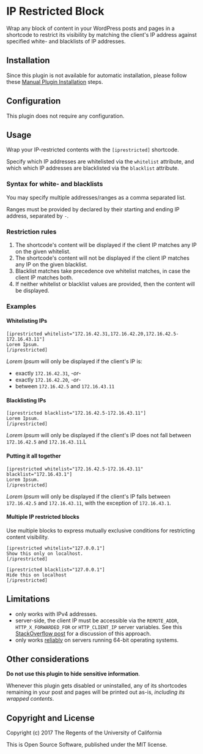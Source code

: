 # IP Restricted Block

Wrap any block of content in your WordPress posts and pages in a shortcode to restrict its visibility by matching the 
client's IP address against specified white- and blacklists of IP addresses.

## Installation

Since this plugin is not available for automatic installation, please follow these [Manual Plugin Installation](https://codex.wordpress.org/Managing_Plugins#Manual_Plugin_Installation) steps.


## Configuration

This plugin does not require any configuration.

## Usage

Wrap your IP-restricted contents with the `[iprestricted]` shortcode.

Specify which IP addresses are whitelisted via the `whitelist` attribute, 
and which which IP addresses are blacklisted via the `blacklist` attribute.

### Syntax for white- and blacklists

You may specify multiple addresses/ranges as a comma separated list.

Ranges must be provided by declared by their starting and ending IP address, separated by `-`.

### Restriction rules

1. The shortcode's content will be displayed if the client IP matches any IP on the given whitelist.
2. The shortcode's content will not be displayed if the client IP matches any IP on the given blacklist.
3. Blacklist matches take precedence ove whitelist matches, in case the client IP matches both.
4. If neither whitelist or blacklist values are provided, then the content will be displayed.

### Examples

#### Whitelisting IPs

```
[iprestricted whitelist="172.16.42.31,172.16.42.20,172.16.42.5-172.16.43.11"]
Lorem Ipsum.
[/iprestricted]
```

_Lorem Ipsum_ will only be displayed if the client's IP is:

- exactly `172.16.42.31`, _-or-_
- exactly `172.16.42.20`, _-or-_
- between `172.16.42.5` and `172.16.43.11`

#### Blacklisting IPs

```
[iprestricted blacklist="172.16.42.5-172.16.43.11"]
Lorem Ipsum.
[/iprestricted]
```

_Lorem Ipsum_ will only be displayed if the client's IP does not fall between `172.16.42.5` and `172.16.43.11`.L

#### Putting it all together

```
[iprestricted whitelist="172.16.42.5-172.16.43.11" blacklist="172.16.43.1"]
Lorem Ipsum.
[/iprestricted]
``` 

_Lorem Ipsum_ will only be displayed if the client's IP falls between `172.16.42.5` and `172.16.43.11`, with the exception of `172.16.43.1`.


#### Multiple IP restricted blocks

Use multiple blocks to express mutually exclusive conditions for restricting content visibility.

```
[iprestricted whitelist="127.0.0.1"]
Show this only on localhost.
[/iprestricted]

[iprestricted blacklist="127.0.0.1"]
Hide this on localhost
[/iprestricted]
```

## Limitations

- only works with IPv4 addresses.
- server-side, the client IP must be accessible via the `REMOTE_ADDR`, `HTTP_X_FORWARDED_FOR` or `HTTP_CLIENT_IP` server variables. See this [StackOverflow post](http://stackoverflow.com/questions/3003145/how-to-get-the-client-ip-address-in-php) for a discussion of this approach.
- only works [reliably](http://php.net/manual/en/function.ip2long.php#113080) on servers running 64-bit operating systems.

## Other considerations

**Do not use this plugin to hide sensitive information**. 

Whenever this plugin gets disabled or uninstalled, 
any of its shortcodes remaining in your post and pages will be printed out as-is, _including its wrapped contents_.

## Copyright and License

Copyright (c) 2017 The Regents of the University of California

This is Open Source Software, published under the MIT license.
